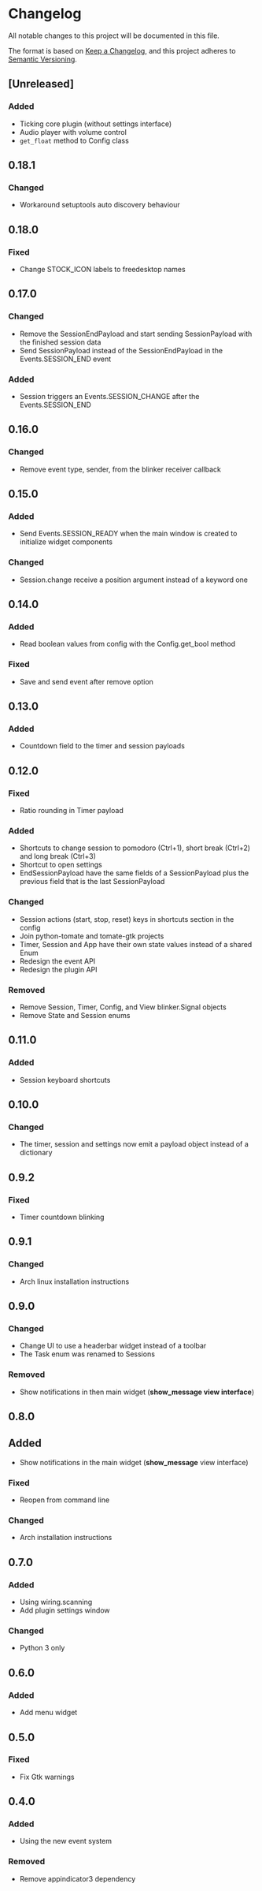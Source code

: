 # Changelog

All notable changes to this project will be documented in this file.

The format is based on [Keep a Changelog](https://keepachangelog.com/en/1.0.0/),
and this project adheres to [Semantic Versioning](https://semver.org/spec/v2.0.0.html).

## [Unreleased]

### Added

- Ticking core plugin (without settings interface) 
- Audio player with volume control
- `get_float` method to Config class

## 0.18.1

### Changed

- Workaround setuptools auto discovery behaviour

## 0.18.0

### Fixed

- Change STOCK_ICON labels to freedesktop names

## 0.17.0

### Changed

- Remove the SessionEndPayload and start sending SessionPayload with the finished session data
- Send SessionPayload instead of the SessionEndPayload in the Events.SESSION\_END event

### Added

- Session triggers an Events.SESSION\_CHANGE after the Events.SESSION\_END

## 0.16.0

### Changed

- Remove event type, sender, from the blinker receiver callback

## 0.15.0

### Added

- Send Events.SESSION\_READY when the main window is created to initialize widget components

### Changed

- Session.change receive a position argument instead of a keyword one

## 0.14.0

### Added

- Read boolean values from config with the Config.get\_bool method

### Fixed

- Save and send event after remove option

## 0.13.0

### Added

- Countdown field to the timer and session payloads

## 0.12.0

### Fixed

- Ratio rounding in Timer payload

### Added

- Shortcuts to change session to pomodoro (Ctrl+1), short break (Ctrl+2) and long break (Ctrl+3)
- Shortcut to open settings
- EndSessionPayload have the same fields of a SessionPayload plus the previous field that is the last SessionPayload

### Changed

- Session actions (start, stop, reset) keys in shortcuts section in the config
- Join python-tomate and tomate-gtk projects
- Timer, Session and App have their own state values instead of a shared Enum
- Redesign the event API
- Redesign the plugin API

### Removed

- Remove Session, Timer, Config, and View blinker.Signal objects
- Remove State and Session enums

## 0.11.0

### Added

- Session keyboard shortcuts

## 0.10.0

### Changed

- The timer, session and settings now emit a payload object instead of a dictionary

## 0.9.2

### Fixed

- Timer countdown blinking

## 0.9.1

### Changed

- Arch linux installation instructions

## 0.9.0

### Changed

- Change UI to use a headerbar widget instead of a toolbar
- The Task enum was renamed to Sessions

### Removed

- Show notifications in then main widget (**show\_message view interface**)

## 0.8.0

## Added

- Show notifications in the main widget (**show\_message** view interface)

### Fixed

- Reopen from command line

### Changed

- Arch installation instructions

## 0.7.0

### Added

- Using wiring.scanning
- Add plugin settings window
  
### Changed

- Python 3 only

## 0.6.0

### Added

- Add menu widget

## 0.5.0

### Fixed

- Fix Gtk warnings

## 0.4.0

### Added

- Using the new event system
  
### Removed

- Remove appindicator3 dependency

